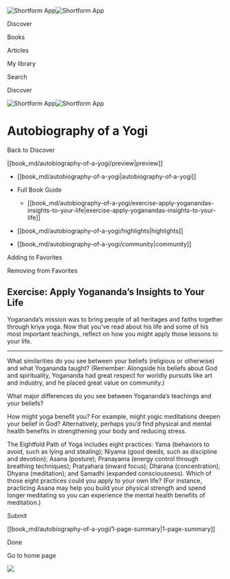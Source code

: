 ![Shortform App](/img/logo.36a2399e.svg)![Shortform App](/img/logo-dark.70c1b072.svg)

Discover

Books

Articles

My library

Search

Discover

![Shortform App](/img/logo.36a2399e.svg)![Shortform App](/img/logo-dark.70c1b072.svg)

# Autobiography of a Yogi

Back to Discover

[[book_md/autobiography-of-a-yogi/preview|preview]]

  * [[book_md/autobiography-of-a-yogi|autobiography-of-a-yogi]]
  * Full Book Guide

    * [[book_md/autobiography-of-a-yogi/exercise-apply-yoganandas-insights-to-your-life|exercise-apply-yoganandas-insights-to-your-life]]
  * [[book_md/autobiography-of-a-yogi/highlights|highlights]]
  * [[book_md/autobiography-of-a-yogi/community|community]]



Adding to Favorites 

Removing from Favorites 

## Exercise: Apply Yogananda’s Insights to Your Life

Yogananda’s mission was to bring people of all heritages and faiths together through kriya yoga. Now that you’ve read about his life and some of his most important teachings, reflect on how you might apply those lessons to your life.

* * *

What similarities do you see between your beliefs (religious or otherwise) and what Yogananda taught? (Remember: Alongside his beliefs about God and spirituality, Yogananda had great respect for worldly pursuits like art and industry, and he placed great value on community.)

What major differences do you see between Yogananda’s teachings and your beliefs?

How might yoga benefit you? For example, might yogic meditations deepen your belief in God? Alternatively, perhaps you’d find physical and mental health benefits in strengthening your body and reducing stress.

The Eightfold Path of Yoga includes eight practices: Yama (behaviors to avoid, such as lying and stealing); Niyama (good deeds, such as discipline and devotion); Asana (posture); Pranayama (energy control through breathing techniques); Pratyahara (inward focus); Dharana (concentration); Dhyana (meditation); and Samadhi (expanded consciousness). Which of those eight practices could you apply to your own life? (For instance, practicing Asana may help you build your physical strength and spend longer meditating so you can experience the mental health benefits of meditation.)

Submit 

[[book_md/autobiography-of-a-yogi/1-page-summary|1-page-summary]]

Done

Go to home page 

![](https://bat.bing.com/action/0?ti=56018282&Ver=2&mid=7b4850bc-e8ac-4cdd-9653-79c1f5924ce9&sid=201ffde0635411ee902411d77b750559&vid=20202bf0635411ee9ac03f2e618b0b9f&vids=0&msclkid=N&pi=0&lg=en-US&sw=800&sh=600&sc=24&nwd=1&tl=Shortform%20%7C%20Autobiography%20of%20a%20Yogi&p=https%3A%2F%2Fwww.shortform.com%2Fapp%2Fbook%2Fautobiography-of-a-yogi%2Fexercise-apply-yoganandas-insights-to-your-life&r=&lt=390&evt=pageLoad&sv=1&rn=973329)
